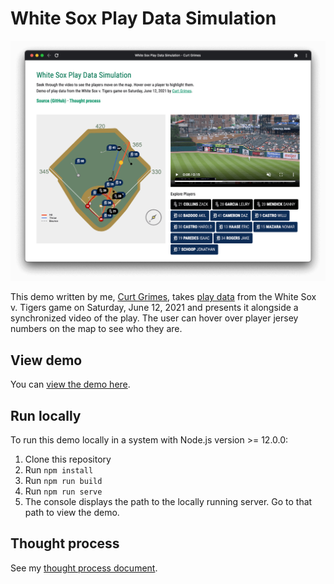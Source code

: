 # White Sox Play Data Simulation

<a href="https://white-sox-demo.curtgrimes.com">![](screenshot.png)</a>


This demo written by me, [Curt Grimes](https://curtgrimes.com), takes [play data](./src/data.json) from the White Sox v. Tigers game on Saturday, June 12, 2021 and presents it alongside a synchronized video of the play. The user can hover over player jersey numbers on the map to see who they are.

## View demo

You can [view the demo here](https://white-sox-demo.curtgrimes.com).

## Run locally

To run this demo locally in a system with Node.js version >= 12.0.0:

1. Clone this repository
1. Run `npm install`
1. Run `npm run build`
1. Run `npm run serve`
1. The console displays the path to the locally running server. Go to that path to view the demo.

## Thought process

See my [thought process document](thought-process.md).